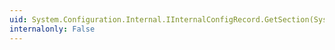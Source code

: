 ```yaml
---
uid: System.Configuration.Internal.IInternalConfigRecord.GetSection(System.String)
internalonly: False
---
```

